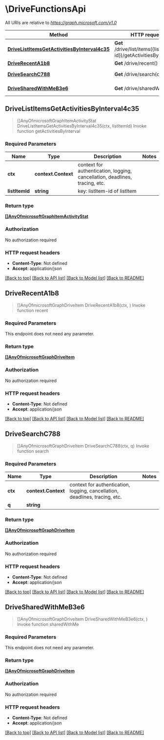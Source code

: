 # \DriveFunctionsApi

All URIs are relative to *https://graph.microsoft.com/v1.0*

Method | HTTP request | Description
------------- | ------------- | -------------
[**DriveListItemsGetActivitiesByInterval4c35**](DriveFunctionsApi.md#DriveListItemsGetActivitiesByInterval4c35) | **Get** /drive/list/items({listItem-id})/getActivitiesByInterval() | Invoke function getActivitiesByInterval
[**DriveRecentA1b8**](DriveFunctionsApi.md#DriveRecentA1b8) | **Get** /drive/recent() | Invoke function recent
[**DriveSearchC788**](DriveFunctionsApi.md#DriveSearchC788) | **Get** /drive/search(q&#x3D;{q}) | Invoke function search
[**DriveSharedWithMeB3e6**](DriveFunctionsApi.md#DriveSharedWithMeB3e6) | **Get** /drive/sharedWithMe() | Invoke function sharedWithMe



## DriveListItemsGetActivitiesByInterval4c35

> []AnyOfmicrosoftGraphItemActivityStat DriveListItemsGetActivitiesByInterval4c35(ctx, listItemId)
Invoke function getActivitiesByInterval

### Required Parameters


Name | Type | Description  | Notes
------------- | ------------- | ------------- | -------------
**ctx** | **context.Context** | context for authentication, logging, cancellation, deadlines, tracing, etc.
**listItemId** | **string**| key: listItem-id of listItem | 

### Return type

[**[]AnyOfmicrosoftGraphItemActivityStat**](anyOf&lt;microsoft.graph.itemActivityStat&gt;.md)

### Authorization

No authorization required

### HTTP request headers

- **Content-Type**: Not defined
- **Accept**: application/json

[[Back to top]](#) [[Back to API list]](../README.md#documentation-for-api-endpoints)
[[Back to Model list]](../README.md#documentation-for-models)
[[Back to README]](../README.md)


## DriveRecentA1b8

> []AnyOfmicrosoftGraphDriveItem DriveRecentA1b8(ctx, )
Invoke function recent

### Required Parameters

This endpoint does not need any parameter.

### Return type

[**[]AnyOfmicrosoftGraphDriveItem**](anyOf&lt;microsoft.graph.driveItem&gt;.md)

### Authorization

No authorization required

### HTTP request headers

- **Content-Type**: Not defined
- **Accept**: application/json

[[Back to top]](#) [[Back to API list]](../README.md#documentation-for-api-endpoints)
[[Back to Model list]](../README.md#documentation-for-models)
[[Back to README]](../README.md)


## DriveSearchC788

> []AnyOfmicrosoftGraphDriveItem DriveSearchC788(ctx, q)
Invoke function search

### Required Parameters


Name | Type | Description  | Notes
------------- | ------------- | ------------- | -------------
**ctx** | **context.Context** | context for authentication, logging, cancellation, deadlines, tracing, etc.
**q** | **string**|  | 

### Return type

[**[]AnyOfmicrosoftGraphDriveItem**](anyOf&lt;microsoft.graph.driveItem&gt;.md)

### Authorization

No authorization required

### HTTP request headers

- **Content-Type**: Not defined
- **Accept**: application/json

[[Back to top]](#) [[Back to API list]](../README.md#documentation-for-api-endpoints)
[[Back to Model list]](../README.md#documentation-for-models)
[[Back to README]](../README.md)


## DriveSharedWithMeB3e6

> []AnyOfmicrosoftGraphDriveItem DriveSharedWithMeB3e6(ctx, )
Invoke function sharedWithMe

### Required Parameters

This endpoint does not need any parameter.

### Return type

[**[]AnyOfmicrosoftGraphDriveItem**](anyOf&lt;microsoft.graph.driveItem&gt;.md)

### Authorization

No authorization required

### HTTP request headers

- **Content-Type**: Not defined
- **Accept**: application/json

[[Back to top]](#) [[Back to API list]](../README.md#documentation-for-api-endpoints)
[[Back to Model list]](../README.md#documentation-for-models)
[[Back to README]](../README.md)

